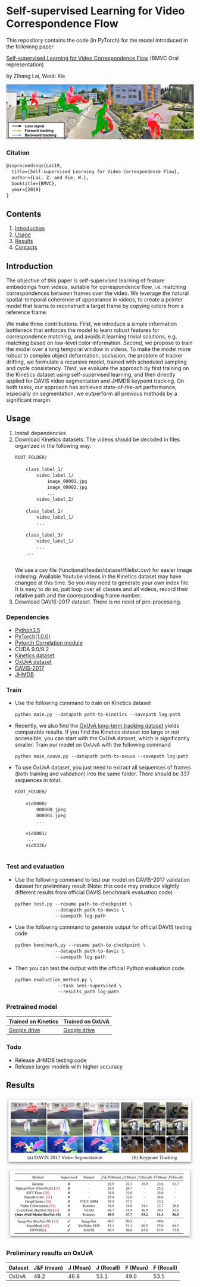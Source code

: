 # Self-supervised Learning for Video Correspondence Flow

This repository contains the code (in PyTorch) for the model introduced in the following paper

[Self-supervised Learning for Video Correspondence Flow](https://arxiv.org/abs/1905.00875) (BMVC Oral representation)

by Zihang Lai, Weidi Xie

![Figure](figures/layout.png)

### Citation
```
@inproceedings{Lai19,
  title={Self-supervised Learning for Video Correspondence Flow},
  author={Lai, Z. and Xie, W.},
  booktitle={BMVC},
  year={2019}
}
```

## Contents

1. [Introduction](#introduction)
2. [Usage](#usage)
3. [Results](#results)
4. [Contacts](#contacts)

## Introduction

The objective of this paper is self-supervised learning of feature embeddings from videos, 
suitable for correspondence flow, i.e. matching correspondences between frames over the video. We leverage the natural spatial-temporal coherence of appearance in videos, to create a pointer model that learns to reconstruct a target frame by copying colors from a reference frame.

We make three contributions:
_First_, we introduce a simple information bottleneck that enforces the model to learn robust features for correspondence matching, and avoids it learning trivial solutions, e.g. matching based on low-level color information.
_Second_, we propose to train the model over a long temporal window in videos. To make the model more robust to complex object deformation, occlusion, the problem of tracker drifting,
we formulate a recursive model, trained with scheduled sampling and cycle consistency.
_Third_, we evaluate the approach by first training on the Kinetics dataset using self-supervised learning, and then directly applied for DAVIS video segmentation and JHMDB keypoint tracking.
On both tasks, our approach has achieved state-of-the-art performance, especially on segmentation, we outperform all previous methods by a significant margin.


## Usage
1. Install dependencies
2. Download Kinetics datasets. The videos should be decoded in files organized in the following way.
    ```
    ROOT_FOLDER/
    
        class_label_1/
            video_label_1/
                image_00001.jpg
                image_00002.jpg
                ...
            video_label_2/
           
        class_label_2/
            video_label_1/
            ...

        class_label_3/
            video_label_1/
            ...
        ...
        
    ```
    We use a csv file (functional/feeder/dataset/filelist.csv) for easier image indexing. Available Youtube videos in the Kinetics dataset may have changed at this time. So you may need to generate your own index file. It is easy to do so, just loop over all classes and all videos, record their relative path and the cooresponding frame number. 
3. Download DAVIS-2017 dataset. There is no need of pre-processing.
### Dependencies

- [Python3.5](https://www.python.org/downloads/)
- [PyTorch(1.0.0)](http://pytorch.org)
- [Pytorch Correlation module](https://github.com/ClementPinard/Pytorch-Correlation-extension)
- CUDA 9.0/9.2
- [Kinetics dataset](https://deepmind.com/research/open-source/open-source-datasets/kinetics/)
- [OxUvA dataset](https://oxuva.github.io/long-term-tracking-benchmark/)
- [DAVIS-2017](https://davischallenge.org/davis2017/code.html)
- [JHMDB](http://jhmdb.is.tue.mpg.de/challenge/JHMDB/datasets)

### Train
- Use the following command to train on Kinetics dataset
    ```
    python main.py --datapath path-to-kinetics --savepath log-path
    ```

- Recently, we also find the [OxUvA long-term tracking dataset](https://oxuva.github.io/long-term-tracking-benchmark/) yields comparable results. If you find the Kinetics dataset too large or not accessible, you can start with the OxUvA dataset, which is significantly smaller. Train our model on OxUvA with the following command
    ``` 
    python main_oxuva.py --datapath path-to-oxuva --savepath log-path
    ```

- To use OxUvA dataset, you just need to extract all sequences of frames (both training and validation) into the same folder. There should be 337 sequences in total.
    ```
    ROOT_FOLDER/
    
        vid0000/
            000000.jpeg
            000001.jpeg
            ...
           
        vid0001/
        ...
        vid0336/
        
    ``` 


### Test and evaluation
- Use the following command to test our model on DAVIS-2017 validation dataset for preliminary result (Note: this code may produce slightly different results from official DAVIS benchmark evaluation code) 
     ``` 
    python test.py --resume path-to-checkpoint \
                    --datapath path-to-davis \
                    --savepath log-path
    ```

- Use the following command to generate output for official DAVIS testing code
     ``` 
    python benchmark.py --resume path-to-checkpoint \
                    --datapath path-to-davis \
                    --savepath log-path
    ```

- Then you can test the output with the official Python evaluation code.
    ```
    python evaluation_method.py \
                    --task semi-supervised \
                    --results_path log-path
    ```
### Pretrained model
| Trained on Kinetics | Trained on OxUvA |
|---|---|
|[Google drive](https://drive.google.com/open?id=1lONshAVbqm8JWYCeWW7hdim1H2e-9tnI)|[Google drive](https://drive.google.com/open?id=1rcWNKtVOfRxfBEkdJdw_2t3K2GqOIlUf)|

### Todo
- Release JHMDB testing code
- Release larger models with higher accuracy

## Results
![DAVIS-2017 Results](figures/result2.png) 
![DAVIS-2017 Results](figures/result.png) 
### Preliminary results on OxUvA

| Dataset | J&F (mean) | J (Mean) | J (Recall) | F (Mean) | F (Recall) |
|---|---|---|---|---|---|
| OxUvA| 48.2 | 46.8 | 53.1 | 49.6 | 53.5 | 
